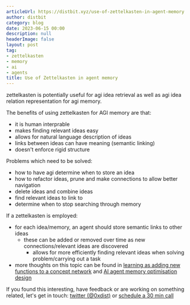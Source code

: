 ```yaml
---
articleUrl: https://distbit.xyz/use-of-zettelkasten-in-agent-memory
author: distbit
category: blog
date: 2023-06-15 00:00
description: null
headerImage: false
layout: post
tag:
- zettelkasten
- memory
- ai
- agents
title: Use of Zettelkasten in agent memory
---
```


   


zettelkasten is potentially useful for agi idea retrieval as well as agi idea relation representation for agi memory.

The benefits of using zettelkasten for AGI memory are that:
- it is human interprable
- makes finding relevant ideas easy
- allows for natural language description of ideas
- links between ideas can have meaning (semantic linking)
- doesn't enforce rigid structure

Problems which need to be solved:
- how to have agi determine when to store an idea
- how to refactor ideas, prune and make connections to allow better navigation
- delete ideas and combine ideas
- find relevant ideas to link to
- determine when to stop searching through memory

If a zettelkasten is employed:
- for each idea/memory, an agent should store semantic links to other ideas
	- these can be added or removed over time as new connections/relevant ideas are discovered
		- allows for more efficiently finding relevant ideas when solving problem/carrying out a task
- more thoughts on this topic can be found in [learning as adding new functions to a concept network](/learning-as-adding-new-functions-to-a-concept-network) and [AI agent memory optimisation design](/ai-agent-memory-optimisation-design)

If you found this interesting, have feedback or are working on something related, let's get in touch: [twitter (@0xdist)](https://twitter.com/0xdist) or [schedule a 30 min call](https://cal.com/distbit/30min)